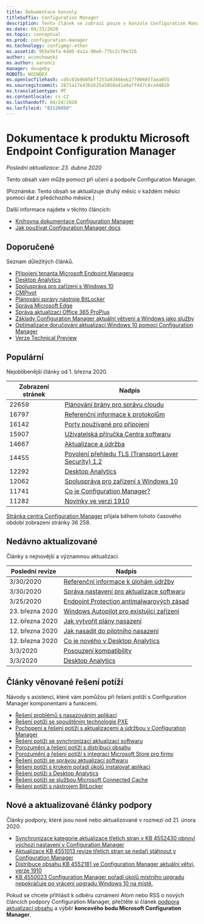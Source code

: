 ```yaml
---
title: Dokumentace konzoly
titleSuffix: Configuration Manager
description: Tento článek se zobrazí pouze v konzole Configuration Manager.
ms.date: 04/23/2020
ms.topic: conceptual
ms.prod: configuration-manager
ms.technology: configmgr-other
ms.assetid: 955e56fa-6485-4a1a-90e6-77bc2cf8e326
author: aczechowski
ms.author: aaroncz
manager: dougeby
ROBOTS: NOINDEX
ms.openlocfilehash: cd5c03b9b05bff253a93466eb27700685faea055
ms.sourcegitcommit: 2871a17e43b2625a5850a41a9aff447c8ca44820
ms.translationtype: MT
ms.contentlocale: cs-CZ
ms.lasthandoff: 04/24/2020
ms.locfileid: "82126050"
---
```

<!-- 
- Feature 1357546
- This page displays in-console, under the Community workspace, Documentation node. 
- Don't use any relative links; must be full https://docs.microsoft.com and language neutral
- Process: https://microsoft.sharepoint.com/teams/ConfigMgr/Documents/ContentPub/Data%20collection%20process%20for%20Feature%201357546%20In-console%20documentation.docx?web=1
-->

# <a name="microsoft-endpoint-configuration-manager-documentation"></a>Dokumentace k produktu Microsoft Endpoint Configuration Manager

*Poslední aktualizace: 23. dubna 2020*

Tento obsah vám může pomoct při učení a podpoře Configuration Manager.

(Poznámka: Tento obsah se aktualizuje druhý měsíc v každém měsíci pomocí dat z předchozího měsíce.)

Další informace najdete v těchto článcích:

- [Knihovna dokumentace Configuration Manager](https://docs.microsoft.com/mem/configmgr)  
- [Jak používat Configuration Manager docs](https://docs.microsoft.com/mem/configmgr/core/understand/use-docs)

## <a name="recommended"></a>Doporučené

Seznam důležitých článků.

- [Připojení tenanta Microsoft Endpoint Manageru](https://docs.microsoft.com/mem/configmgr/tenant-attach/device-sync-actions)
- [Desktop Analytics](https://docs.microsoft.com/mem/configmgr/desktop-analytics/overview)
- [Spoluspráva pro zařízení s Windows 10](https://docs.microsoft.com/mem/configmgr/comanage/overview)  
- [CMPivot](https://docs.microsoft.com/mem/configmgr/core/servers/manage/cmpivot)  
- [Plánování správy nástroje BitLocker](https://docs.microsoft.com/mem/configmgr/protect/plan-design/bitlocker-management)  
- [Správa Microsoft Edge](https://docs.microsoft.com/mem/configmgr/apps/deploy-use/deploy-edge)  
- [Správa aktualizací Office 365 ProPlus](https://docs.microsoft.com/mem/configmgr/sum/deploy-use/manage-office-365-proplus-updates)  
- [Základy Configuration Manager aktuální větvení a Windows jako služby](https://docs.microsoft.com/mem/configmgr/core/understand/configuration-manager-and-windows-as-service)
- [Optimalizace doručování aktualizací Windows 10 pomocí Configuration Manager](https://docs.microsoft.com/mem/configmgr/sum/deploy-use/optimize-windows-10-update-delivery)
- [Verze Technical Preview](https://docs.microsoft.com/mem/configmgr/core/get-started/technical-preview)

## <a name="trending"></a>Populární

Nejoblíbenější články od 1. března 2020.

| Zobrazení stránek | Nadpis |
|------------|-------|
| 22659 | [Plánování brány pro správu cloudu](https://docs.microsoft.com/configmgr/core/clients/manage/cmg/plan-cloud-management-gateway) |
| 16797 | [Referenční informace k protokolům](https://docs.microsoft.com/configmgr/core/plan-design/hierarchy/log-files) |
| 16142 | [Porty používané pro připojení](https://docs.microsoft.com/configmgr/core/plan-design/hierarchy/ports) |
| 15907 | [Uživatelská příručka Centra softwaru](https://docs.microsoft.com/configmgr/core/understand/software-center) |
| 14667 | [Aktualizace a údržba](https://docs.microsoft.com/configmgr/core/servers/manage/updates) |
| 14455 | [Povolení přehledu TLS (Transport Layer Security) 1,2](https://docs.microsoft.com/configmgr/core/plan-design/security/enable-tls-1-2) |
| 12292 | [Desktop Analytics](https://docs.microsoft.com/configmgr/desktop-analytics/overview) |
| 12062 | [Spoluspráva pro zařízení s Windows 10](https://docs.microsoft.com/configmgr/comanage/overview) |
| 11741 | [Co je Configuration Manager?](https://docs.microsoft.com/configmgr/core/understand/introduction) |
| 11282 | [Novinky ve verzi 1910](https://docs.microsoft.com/configmgr/core/plan-design/changes/whats-new-in-version-1910) |

[Stránka centra Configuration Manager](https://docs.microsoft.com/mem/configmgr/) přijala během tohoto časového období zobrazení stránky 36 258.

## <a name="recently-updated"></a>Nedávno aktualizované

Články s nejnovější a významnou aktualizací.

| Poslední revize | Nadpis |
|---------------|-------|
| 3/30/2020 | [Referenční informace k úlohám údržby](https://docs.microsoft.com/configmgr/core/servers/manage/reference-for-maintenance-tasks) |
| 3/30/2020 | [Správa nastavení pro aktualizace softwaru](https://docs.microsoft.com/configmgr/sum/get-started/manage-settings-for-software-updates) |
| 3/25/2020 | [Endpoint Protection antimalwarových zásad](https://docs.microsoft.com/configmgr/protect/deploy-use/endpoint-antimalware-policies) |
| 23. března 2020 | [Windows Autopilot pro existující zařízení](https://docs.microsoft.com/configmgr/osd/deploy-use/windows-autopilot-for-existing-devices) |
| 12. března 2020 | [Jak vytvořit plány nasazení](https://docs.microsoft.com/configmgr/desktop-analytics/create-deployment-plans) |
| 12. března 2020 | [Jak nasadit do pilotního nasazení](https://docs.microsoft.com/configmgr/desktop-analytics/deploy-pilot) |
| 12. března 2020 | [Co je nového v Desktop Analytics](https://docs.microsoft.com/configmgr/desktop-analytics/whats-new) |
| 3/3/2020 | [Posouzení kompatibility](https://docs.microsoft.com/configmgr/desktop-analytics/compat-assessment) |
| 3/3/2020 | [Desktop Analytics](https://docs.microsoft.com/configmgr/desktop-analytics/overview) |

## <a name="troubleshooting-articles"></a>Články věnované řešení potíží

Návody s asistencí, které vám pomůžou při řešení potíží s Configuration Manager komponentami a funkcemi.

- [Řešení problémů s nasazováním aplikací](https://docs.microsoft.com/mem/configmgr/apps/understand/app-deployment-technical-reference)
- [Řešení potíží se spouštěním technologie PXE](https://support.microsoft.com/help/4468612)
- [Pochopení a řešení potíží s aktualizacemi a údržbou v Configuration Manager](https://support.microsoft.com/help/4490424)
- [Řešení potíží se synchronizací aktualizací softwaru](https://support.microsoft.com/help/10059)
- [Porozumění a řešení potíží s distribucí obsahu](https://support.microsoft.com/help/4482728)
- [Porozumění a řešení potíží s integrací Microsoft Store pro firmy](https://docs.microsoft.com/mem/configmgr/apps/deploy-use/troubleshoot-microsoft-store-for-business-integration)
- [Řešení potíží se správou aktualizací softwaru](https://support.microsoft.com/help/10680)
- [Řešení potíží s krokem pořadí úkolů instalovat aplikaci](https://support.microsoft.com/help/18408/)
- [Řešení potíží s Desktop Analytics](https://docs.microsoft.com/mem/configmgr/desktop-analytics/troubleshooting)
- [Řešení potíží se službou Microsoft Connected Cache](https://docs.microsoft.com/mem/configmgr/core/servers/deploy/configure/troubleshoot-microsoft-connected-cache)
- [Řešení potíží s nástrojem BitLocker](https://docs.microsoft.com/mem/configmgr/protect/tech-ref/bitlocker/troubleshoot)

## <a name="new-and-updated-support-articles"></a>Nové a aktualizované články podpory

Články podpory, které jsou nové nebo aktualizované v rozmezí od 21. února 2020.

- [Synchronizace kategorie aktualizace třetích stran v KB 4552430 obnoví výchozí nastavení v Configuration Manager](https://support.microsoft.com/help/4552430)
- [Aktualizace KB 4551013 revize třetích stran se nedaří stáhnout v Configuration Manager](https://support.microsoft.com/help/4551013)
- [Distribuce obsahu KB 4552181 ve Configuration Manager aktuální větvi, verze 1910](https://support.microsoft.com/help/4552181)
- [KB 4550023 Configuration Manager pořadí úkolů místního upgradu nepokračuje po vrácení upgradu Windows 10 na místě.](https://support.microsoft.com/help/4550023)

Pokud se chcete přihlásit k odběru oznámení Atom nebo RSS o nových článcích podpory Configuration Manager, přečtěte si článek [podpora aktualizací obsahu](https://support.microsoft.com/help/4089498/) a výběr **koncového bodu Microsoft Configuration Manager**.  
